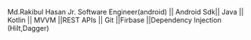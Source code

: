 Md.Rakibul Hasan
Jr. Software Engineer(android) || Android Sdk|| Java || Kotlin || MVVM ||REST APIs || Git ||Firbase ||Dependency Injection (Hilt,Dagger)
